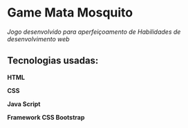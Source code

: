 # Game Mata Mosquito
 
*Jogo desenvolvido para aperfeiçoamento de Habilidades de desenvolvimento web*

## Tecnologias usadas:

**HTML**

**CSS**

**Java Script**

**Framework CSS Bootstrap**

